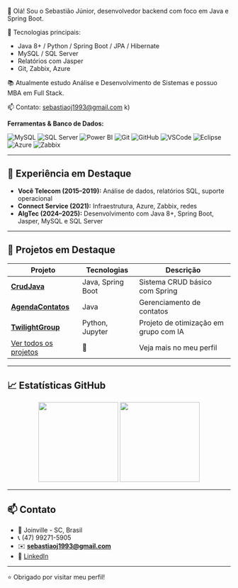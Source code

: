 👋 Olá! Sou o Sebastião Júnior, desenvolvedor backend com foco em Java e Spring Boot.

🚀 Tecnologias principais:
- Java 8+ / Python / Spring Boot / JPA / Hibernate
- MySQL / SQL Server
- Relatórios com Jasper
- Git, Zabbix, Azure

📚 Atualmente estudo Análise e Desenvolvimento de Sistemas e possuo MBA em Full Stack.

📫 Contato: sebastiaoj1993@gmail.com
k)

**Ferramentas & Banco de Dados:**

![MySQL](https://img.shields.io/badge/-MySQL-4479A1?logo=mysql&logoColor=white)
![SQL Server](https://img.shields.io/badge/-SQLServer-CC2927?logo=microsoftsqlserver&logoColor=white)
![Power BI](https://img.shields.io/badge/-PowerBI-F2C811?logo=powerbi&logoColor=black)
![Git](https://img.shields.io/badge/-Git-F05032?logo=git&logoColor=white)
![GitHub](https://img.shields.io/badge/-GitHub-181717?logo=github&logoColor=white)
![VSCode](https://img.shields.io/badge/-VSCode-007ACC?logo=visual-studio-code&logoColor=white)
![Eclipse](https://img.shields.io/badge/-Eclipse-2C2255?logo=eclipse&logoColor=white)
![Azure](https://img.shields.io/badge/-Azure-0078D4?logo=microsoftazure&logoColor=white)
![Zabbix](https://img.shields.io/badge/-Zabbix-CC0000?logo=zabbix&logoColor=white)

---

## 💼 Experiência em Destaque

- **Você Telecom (2015–2019):** Análise de dados, relatórios SQL, suporte operacional
- **Connect Service (2021):** Infraestrutura, Azure, Zabbix, redes
- **AlgTec (2024–2025):** Desenvolvimento com Java 8+, Spring Boot, Jasper, MySQL e SQL Server

---

## 📂 Projetos em Destaque

| Projeto | Tecnologias | Descrição |
|--------|-------------|-----------|
| [**CrudJava**](https://github.com/Sebastiao1993/CrudJava) | Java, Spring Boot | Sistema CRUD básico com Spring |
| [**AgendaContatos**](https://github.com/Sebastiao1993/AgendaContatos) | Java | Gerenciamento de contatos |
| [**TwilightGroup**](https://github.com/Sebastiao199/TwilightGroup) | Python, Jupyter | Projeto de otimização em grupo com IA |
| [Ver todos os projetos](https://github.com/Sebastiao1993?tab=repositories) | 📁 | Veja mais no meu perfil |

---

## 📈 Estatísticas GitHub

<p align="center">
  <img src="https://github-readme-stats.vercel.app/api?username=Sebastiao1993&show_icons=true&theme=default" height="180" />
  <img src="https://github-readme-stats.vercel.app/api/top-langs/?username=Sebastiao1993&layout=compact" height="180" />
</p>

---

## 📫 Contato

- 📍 Joinville - SC, Brasil  
- 📞 (47) 99271-5905  
- ✉️ **sebastiaoj1993@gmail.com**  
- 🔗 [LinkedIn](https://www.linkedin.com/in/sebasti%C3%A3o-j%C3%BAnior-741b61187/)

---

⭐ Obrigado por visitar meu perfil!
